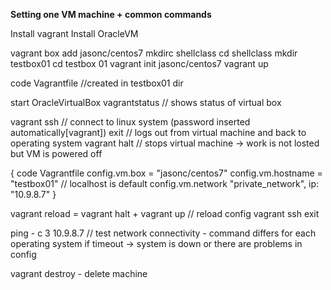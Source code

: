 **Setting one VM machine + common commands**

Install vagrant
Install OracleVM

vagrant box add jasonc/centos7
mkdirc shellclass 
cd shellclass
mkdir testbox01
cd testbox 01
vagrant init jasonc/centos7
vagrant up

code Vagrantfile //created in testbox01 dir

start OracleVirtualBox
vagrantstatus // shows status of virtual box

vagrant ssh // connect to linux system (password inserted automatically[vagrant])
exit // logs out from virtual machine and back to operating system
vagrant halt // stops virtual machine -> work is not losted but VM is powered off

{
code Vagrantfile
config.vm.box = "jasonc/centos7"
config.vm.hostname = "testbox01" // localhost is default
config.vm.network "private_network", ip: "10.9.8.7"
}


vagrant reload = vagrant halt + vagrant up // reload config
vagrant ssh
exit


ping - c 3 10.9.8.7 // test network connectivity - command differs for each operating system
if timeout -> system is down or there are problems in config

vagrant destroy - delete machine

